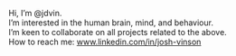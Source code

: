 Hi, I’m @jdvin.  
I’m interested in the human brain, mind, and behaviour.  
I’m keen to collaborate on all projects related to the above.  
How to reach me: www.linkedin.com/in/josh-vinson
